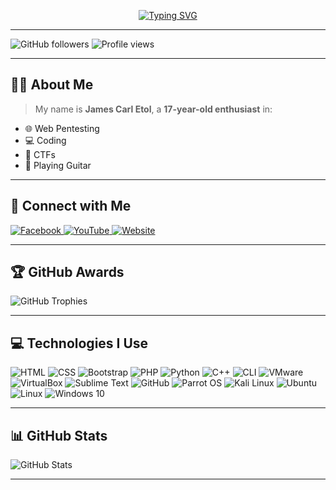 <p align="center">
  <a href="https://git.io/typing-svg">
    <img src="http://readme-typing-svg.herokuapp.com?color=00F700&size=36&center=true&width=970&height=60&lines=Hello+there%2C+fellow+%3Chackers%2F%3E+and+%3Ccoderz%2F%3E!" alt="Typing SVG" />
  </a>
</p>

---

![GitHub followers](https://img.shields.io/github/followers/T3rr8us-P4nk?label=Followers&style=for-the-badge&logo=github)
![Profile views](https://komarev.com/ghpvc/?username=T3rr8us-P4nk&label=Profile%20views&color=0e75b6&style=for-the-badge)

---

## 👨‍💻 About Me

> My name is **James Carl Etol**, a **17-year-old enthusiast** in:
- 🌐 Web Pentesting
- 💻 Coding
- 🧠 CTFs
- 🎸 Playing Guitar

---

## 🔗 Connect with Me

<p align="left">
  <a href="https://www.facebook.com/T3rr8usP4nk">
    <img title="Facebook" src="https://img.shields.io/badge/Facebook-blue?style=for-the-badge&logo=facebook">
  </a>
  <a href="https://www.youtube.com/@imjcdev">
    <img title="YouTube" src="https://img.shields.io/badge/YouTube-red?style=for-the-badge&logo=youtube">
  </a>
  <a href="http://etoljamescarl.rf.gd/">
    <img title="Website" src="https://img.shields.io/badge/Website-Visit-blueviolet?style=for-the-badge&logo=google-chrome">
  </a>
</p>

---

## 🏆 GitHub Awards

![GitHub Trophies](https://github-profile-trophy.vercel.app/?username=T3rr8us-P4nk&theme=darkhub&row=2&column=3)

---

## 💻 Technologies I Use

<p align="left">
  <img src="https://img.icons8.com/color/48/html-5--v1.png" title="HTML"/>
  <img src="https://img.icons8.com/color/48/css3.png" title="CSS"/>
  <img src="https://img.icons8.com/color/48/bootstrap.png" title="Bootstrap"/>
  <img src="https://img.icons8.com/color/48/php.png" title="PHP"/>
  <img src="https://img.icons8.com/color/48/python.png" title="Python"/>
  <img src="https://img.icons8.com/color/48/c-plus-plus-logo.png" title="C++"/>
  <img src="https://img.icons8.com/doodle/48/console--v2.png" title="CLI"/>
  <img src="https://img.icons8.com/color/48/old-vmware-logo.png" title="VMware"/>
  <img src="https://img.icons8.com/color/48/virtualbox.png" title="VirtualBox"/>
  <img src="https://img.icons8.com/fluent/48/sublime-text.png" title="Sublime Text"/>
  <img src="https://img.icons8.com/fluent/48/github.png" title="GitHub"/>
  <img src="https://img.icons8.com/color/48/parrot.png" title="Parrot OS"/>
  <img src="https://img.icons8.com/color/48/kali-linux.png" title="Kali Linux"/>
  <img src="https://img.icons8.com/color/48/ubuntu.png" title="Ubuntu"/>
  <img src="https://img.icons8.com/color/48/linux.png" title="Linux"/>
  <img src="https://img.icons8.com/fluent/48/windows-10.png" title="Windows 10"/>
</p>

---

## 📊 GitHub Stats

<img src="https://github-readme-stats.vercel.app/api?username=T3rr8us-P4nk&show_icons=true&title_color=ffffff&icon_color=bb2acf&text_color=daf7dc&bg_color=151515" alt="GitHub Stats"/>

---

